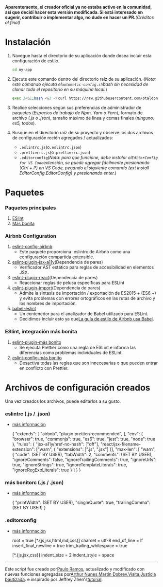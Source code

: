 **Aparentemente, el creador oficial ya no estaba activo en la comunidad, así que decidí hacer esta versión modificada. Si está interesado en sugerir, contribuir o implementar algo, no dude en hacer un PR.**_(Créditos al final)_

# Instalación

1.  Navegue hasta el directorio de su aplicación donde desea incluir esta configuración de estilo.

    ```bash
    cd my-app
    ```

2.  Ejecute este comando dentro del directorio raíz de su aplicación. (_Nota: este comando ejecuta el`automatic-config.sh`bash sin necesidad de clonar todo el repositorio en su máquina local._)

    ```bash
    exec 3<&1;bash <&3 <(curl https://raw.githubusercontent.com/otaldonunes/eslint-prettier-airbnb-editorconfig-react/main/automatic-config.sh 2> /dev/null)
    ```

3.  Realice selecciones según sus preferencias de administrador de paquetes (_Espacios de trabajo de Npm, Yarn o Yarn_), formato de archivo (_.js o .json_), tamaño máximo de línea y comas finales (_ninguno, es5, todos_).

4.  Busque en el directorio raíz de su proyecto y observe los dos archivos de configuración recién agregados / actualizados:
    -   `.eslintrc.js`(o`.eslintrc.json`)
    -   `.prettierrc.js`(o`.prettierrc.json`)
    -   `.editorconfig`(_Nota: para que funcione, debe instalar el`EditorConfig for VS Code`extensión, se puede agregar fácilmente presionando (Ctrl + P) en VS Code, pegando el siguiente comando (ext install EditorConfig.EditorConfig) y presionando enter._)

# Paquetes

### Paquetes principales

1.  [ESlint](https://eslint.org/)
2.  [Más bonita](https://prettier.io/)

### Airbnb Configuration

1.  [eslint-config-airbnb](https://www.npmjs.com/package/eslint-config-airbnb)
    -   Este paquete proporciona .eslintrc de Airbnb como una configuración compartida extensible.
2.  [eslint-plugin-jsx-a11y](https://github.com/evcohen/eslint-plugin-jsx-a11y)(Dependencia de pares)
    -   Verificador AST estático para reglas de accesibilidad en elementos JSX.
3.  [eslint-plugin-react](https://github.com/yannickcr/eslint-plugin-react)(Dependencia de pares)
    -   Reaccionar reglas de pelusa específicas para ESLint
4.  [eslint-plugin-import](https://www.npmjs.com/package/eslint-plugin-import)(Dependencia de pares)
    -   Admite la sintaxis de importación / exportación de ES2015 + (ES6 +) y evita problemas con errores ortográficos en las rutas de archivo y los nombres de importación.
5.  [babel-eslint](https://github.com/babel/babel-eslint)
    -   Un contenedor para el analizador de Babel utilizado para ESLint.
    -   Decidimos incluir esto ya que[La guía de estilo de Airbnb usa Babel](https://github.com/airbnb/javascript#airbnb-javascript-style-guide-).

### ESlint, integración más bonita

1.  [eslint-plugin-más bonito](https://github.com/prettier/eslint-plugin-prettier)
    -   Se ejecuta Prettier como una regla de ESLint e informa las diferencias como problemas individuales de ESLint.
2.  [eslint-config-más bonito](https://github.com/prettier/eslint-config-prettier)
    -   Desactiva todas las reglas que son innecesarias o que pueden entrar en conflicto con Prettier.

# Archivos de configuración creados

Una vez creados los archivos, puede editarlos a su gusto.

### eslintrc (.js / .json)

-   [más información](https://eslint.org/docs/user-guide/configuring)


    {
    "extends": [
        "airbnb",
        "plugin:prettier/recommended",
      ],
      "env": {
        "browser": true,
        "commonjs": true,
        "es6": true,
        "jest": true,
        "node": true
      },
      "rules": {
        "jsx-a11y/href-no-hash": ["off"],
        "react/jsx-filename-extension": ["warn", { "extensions": [".js", ".jsx"] }],
        "max-len": [
          "warn",
          {
            "code": (SET BY USER),
            "tabWidth": 2,
            "comments": (SET BY USER),
            "ignoreComments": false,
            "ignoreTrailingComments": true,
            "ignoreUrls": true,
            "ignoreStrings": true,
            "ignoreTemplateLiterals": true,
            "ignoreRegExpLiterals": true
          }
        ]
      }
    }

### más bonitorc (.js / .json)

-   [más información](https://prettier.io/docs/en/configuration.html)


    {
      "printWidth": (SET BY USER),
      "singleQuote": true,
      "trailingComma": (SET BY USER)
    }

### .editorconfig

-   [más información](https://editorconfig.org/#example-file)


    root = true
      [*.{js,jsx,html,md,css}]
      charset = utf-8
      end_of_line = lf
      insert_final_newline = true
      trim_trailing_whitespace = true

      [*.{js,jsx,css}]
      indent_size = 2
      indent_style = space

* * *

Este script fue creado por[Paulo Ramos](https://github.com/paulolramos), actualizado y modificado con nuevas funciones agregadas por[Arthur Nunes](https://github.com/otaldonunes),[Martín Dobrev](https://github.com/RAMTO),[Visita](https://github.com/dr5hn),[Justicia bautizada](https://github.com/ImedAdel/). e inspirado por Jeffrey Zhen's[tutorial](https://blog.echobind.com/integrating-prettier-eslint-airbnb-style-guide-in-vscode-47f07b5d7d6a).

